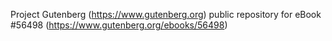 Project Gutenberg (https://www.gutenberg.org) public repository for
eBook #56498 (https://www.gutenberg.org/ebooks/56498)
